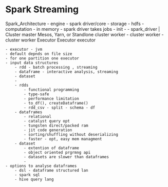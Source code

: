 # Spark Streaming

Spark_Architecture
    - engine - spark driver/core
    - storage - hdfs
    - computation - in memory
    - spark driver takes jobs - init
    - 
    -      spark_driver
                |
            Cluster master
            Mesos, Yarn, or Standlone
    cluster worker  -  cluster worker - cluster worker
        Executor          Executor         executor
    
    - executor - jvm
    - default depnds on file size 
    - for one partition one executor
    - input data structures 
        - rdd - batch processing , streaming
        - dataframe - interactive analysis, streaming
        - dataset 
        - 
        - rdds 
            - functional programming
            - type-safe
            - performance limitation
            - to_df(), createDataframe()
            - rdd_csv - split - schema - df
        - dataframes
            - relational
            - catalyst query opt
            - tungsten direct/packed ram
            - jit code generation
            - sorting/shuffling without deserializing
            - faster - opt, easy mem managment
        - dataset 
            - extention of dataframe
            - object oriented prgrmng api
            - datasets are slower than dataframes
            - 
    - options to analyse dataframes
        - dsl - dataframe structured lan
        - spark sql
        - hive query lang
    